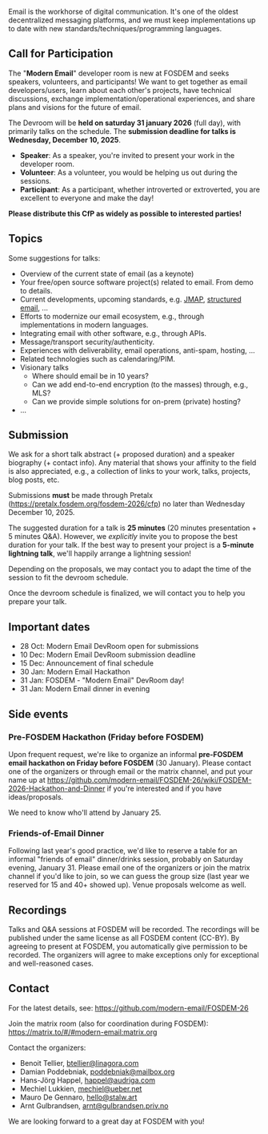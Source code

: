 Email is the workhorse of digital communication. It's one of the oldest
decentralized messaging platforms, and we must keep implementations up to date
with new standards/techniques/programming languages.

## Call for Participation

The "**Modern Email**" developer room is new at FOSDEM and seeks speakers,
volunteers, and participants! We want to get together as email
developers/users, learn about each other's projects, have technical
discussions, exchange implementation/operational experiences, and share plans
and visions for the future of email.

The Devroom will be **held on saturday 31 january 2026** (full day), with primarily
talks on the schedule. The **submission deadline for talks is Wednesday, December 10, 2025**.

* **Speaker**: As a speaker, you're invited to present your work in the developer room.
* **Volunteer**: As a volunteer, you would be helping us out during the sessions.
* **Participant**: As a participant, whether introverted or extroverted, you
  are excellent to everyone and make the day!

**Please distribute this CfP as widely as possible to interested parties!**

## Topics

Some suggestions for talks:

* Overview of the current state of email (as a keynote)
* Your free/open source software project(s) related to email. From demo to details.
* Current developments, upcoming standards, e.g. [JMAP](https://jmap.io),
  [structured email](https://structured.email), ...
* Efforts to modernize our email ecosystem, e.g., through implementations in modern languages.
* Integrating email with other software, e.g., through APIs.
* Message/transport security/authenticity.
* Experiences with deliverability, email operations, anti-spam, hosting, ...
* Related technologies such as calendaring/PIM.
* Visionary talks
    * Where should email be in 10 years?
    * Can we add end-to-end encryption (to the masses) through, e.g., MLS?
    * Can we provide simple solutions for on-prem (private) hosting?
* ...

## Submission

We ask for a short talk abstract (+ proposed duration) and a speaker biography
(+ contact info). Any material that shows your affinity to the field is also
appreciated, e.g., a collection of links to your work, talks, projects, blog
posts, etc.

Submissions **must** be made through Pretalx
(https://pretalx.fosdem.org/fosdem-2026/cfp) no later than Wednesday December
10, 2025.

The suggested duration for a talk is **25 minutes** (20 minutes presentation +
5 minutes Q&A). However, we *explicitly* invite you to propose the best
duration for your talk. If the best way to present your project is a **5-minute
lightning talk**, we'll happily arrange a lightning session!

Depending on the proposals, we may contact you to adapt the time of the session
to fit the devroom schedule.

Once the devroom schedule is finalized, we will contact you to help you prepare
your talk.

## Important dates

* 28 Oct: Modern Email DevRoom open for submissions
* 10 Dec: Modern Email DevRoom submission deadline
* 15 Dec: Announcement of final schedule
* 30 Jan: Modern Email Hackathon
* 31 Jan: FOSDEM - "Modern Email" DevRoom day!
* 31 Jan: Modern Email dinner in evening

## Side events

### Pre-FOSDEM Hackathon (Friday before FOSDEM)

Upon frequent request, we're like to organize an informal **pre-FOSDEM email
hackathon on Friday before FOSDEM** (30 January). Please contact one of the
organizers or through email or the matrix channel, and put your name up at
https://github.com/modern-email/FOSDEM-26/wiki/FOSDEM-2026-Hackathon-and-Dinner
if you're interested and if you have ideas/proposals.

We need to know who'll attend by January 25.

### Friends-of-Email Dinner

Following last year's good practice, we'd like to reserve a table for an
informal "friends of email" dinner/drinks session, probably on Saturday evening,
January 31.  Please email one of the organizers or join the matrix channel if
you'd like to join, so we can guess the group size (last year we reserved for
15 and 40+ showed up). Venue proposals welcome as well.

## Recordings

Talks and Q&A sessions at FOSDEM will be recorded. The recordings will be
published under the same license as all FOSDEM content (CC-BY). By agreeing to
present at FOSDEM, you automatically give permission to be recorded. The
organizers will agree to make exceptions only for exceptional and well-reasoned
cases.

## Contact

For the latest details, see: https://github.com/modern-email/FOSDEM-26

Join the matrix room (also for coordination during FOSDEM):
https://matrix.to/#/#modern-email:matrix.org

Contact the organizers:

* Benoit Tellier, btellier@linagora.com
* Damian Poddebniak, poddebniak@mailbox.org
* Hans-Jörg Happel, happel@audriga.com
* Mechiel Lukkien, mechiel@ueber.net
* Mauro De Gennaro, hello@stalw.art
* Arnt Gulbrandsen, arnt@gulbrandsen.priv.no

We are looking forward to a great day at FOSDEM with you!
